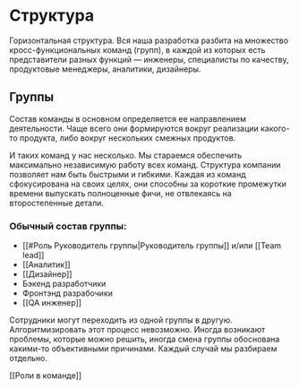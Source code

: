 # Структура

Горизонтальная структура. Вся наша разработка разбита на множество кросс-функциональных команд (групп), в каждой из которых есть представители разных функций — инженеры, специалисты по качеству, продуктовые менеджеры, аналитики, дизайнеры. 

## Группы

Состав команды в основном определяется ее направлением деятельности. Чаще всего они формируются вокруг реализации какого-то продукта, либо вокруг нескольких смежных продуктов.

И таких команд у нас несколько. Мы стараемся обеспечить максимально независимую работу всех команд. Структура компании позволяет нам быть быстрыми и гибкими. Каждая из команд сфокусирована на своих целях, они способны за короткие промежутки времени выпускать полноценные фичи, не отвлекаясь на второстепенные детали.

### Обычный состав группы:
- [[#Роль Руководитель группы|Руководитель группы]] и/или [[Team lead]]
- [[Аналитик]]
- [[Дизайнер]]
- Бэкенд разработчики
- Фронтэнд разрабочики
- [[QA инженер]]

Сотрудники могут переходить из одной группы в другую. Алгоритмизировать этот процесс невозможно. Иногда возникают проблемы, которые можно решить, иногда смена группы обоснована какими-то объективными причинами. Каждый случай мы разбираем отдельно.

[[Роли в команде]]
